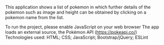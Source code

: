 This application shows a list of pokemon in which further details of the pokemon such as image and height can be obtained by clicking on a pokemon name from the list.

To run the project, please enable JavaScript on your web browser
The app loads an external source, the Pokémon API (https://pokeapi.co/)
Technologies used: HTML; CSS; JavaScript; Bootstrap/jQuery; ESLint
